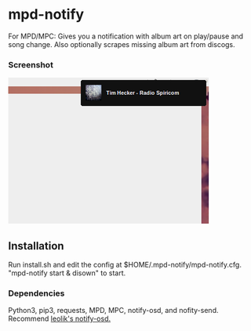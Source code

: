 # mpd-notify
For MPD/MPC: Gives you a notification with album art on play/pause and song change. Also optionally scrapes missing album art from discogs.

### Screenshot
![Screenshot](screenshots/screenshot1.png?raw=true)

## Installation
Run install.sh and edit the config at $HOME/.mpd-notify/mpd-notify.cfg. "mpd-notify start & disown" to start.

### Dependencies
Python3, pip3, requests, MPD, MPC, notify-osd, and nofity-send. Recommend <a href="https://launchpad.net/~leolik/+archive/ubuntu/leolik">leolik's notify-osd.</a>


